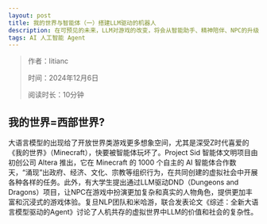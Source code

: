 ```yaml
---
layout: post
title: 我的世界与智能体（一）搭建LLM驱动的机器人
description: 在可预见的未来，LLM对游戏的改变，将会从智能助手、精神陪伴、NPC的升级，逐步扩大到规则的制定，甚至影响现实世界的社会秩序。就像科幻电影《西部世界》中的AI，在虚拟世界中扮演着人类角色，甚至可以涌现出人类文明。这样的文明可能会成为现实，虽然它今天还只是个游戏，只是《我的世界》中第一个机器人。
tags: AI 人工智能 Agent
---
```


> 作者：litianc
>  
> 时间：2024年12月6日
> 
> 阅读时长：10分钟

## 我的世界=西部世界?

大语言模型的出现给了开放世界类游戏更多想象空间，尤其是深受Z时代喜爱的《我的世界》（Minecraft），快要被智能体玩坏了。Project Sid 智能体文明项目由初创公司 Altera 推出，它在 Minecraft 的 1000 个自主的 AI 智能体合作数天，“涌现”出政府、经济、文化、宗教等组织行为，在共同创建的虚拟社会中开展各种各样的任务。此外，有大学生提出通过LLM驱动DND（Dungeons and Dragons）项目，让NPC在游戏中扮演更加复杂和真实的人物角色，提供更加丰富和沉浸式的游戏体验。复旦NLP团队和米哈游，联合发表论文《综述：全新大语言模型驱动的Agent》讨论了人机共存的虚拟世界中LLM的价值和社会的复杂性。